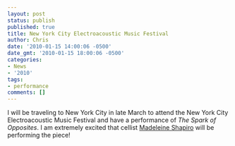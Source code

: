 ```yaml
---
layout: post
status: publish
published: true
title: New York City Electroacoustic Music Festival
author: Chris
date: '2010-01-15 14:00:06 -0500'
date_gmt: '2010-01-15 18:00:06 -0500'
categories:
- News
- '2010'
tags:
- performance
comments: []
---
```

I will be traveling to New York City in late March to attend the New York City Electroacoustic Music Festival and have a performance of *The Spark of Opposites*. I am extremely excited that cellist [Madeleine Shapiro](http://www.modernworks.com/musicians/shapiro.html) will be performing the piece!
